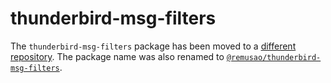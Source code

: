# thunderbird-msg-filters

The `thunderbird-msg-filters` package has been moved to a [different repository](https://github.com/remusao/mono/tree/master/packages/thunderbird-msg-filters).
The package name was also renamed to [`@remusao/thunderbird-msg-filters`](https://www.npmjs.com/package/@remusao/thunderbird-msg-filters).
